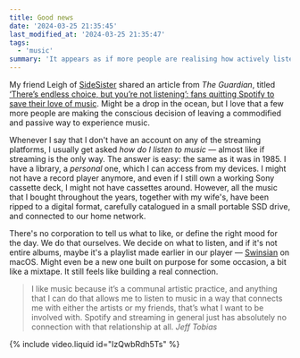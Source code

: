```yaml
---
title: Good news
date: '2024-03-25 21:35:45'
last_modified_at: '2024-03-25 21:35:47'
tags:
  - 'music'
summary: 'It appears as if more people are realising how actively listening to music is something we should have never stopped doing.'
---
```

My friend Leigh of [SideSister](https://sidesister.bandcamp.com/) shared an article from _The Guardian_, titled [‘There’s endless choice, but you’re not listening’: fans quitting Spotify to save their love of music](https://www.theguardian.com/music/2022/sep/27/theres-endless-choice-but-youre-not-listening-fans-quitting-spotify-to-save-their-love-of-music). Might be a drop in the ocean, but I love that a few more people are making the conscious decision of leaving a commodified and passive way to experience music.

Whenever I say that I don't have an account on any of the streaming platforms, I usually get asked _how do I listen to music_ — almost like if streaming is the only way. The answer is easy: the same as it was in 1985. I have a library, a _personal_ one, which I can access from my devices. I might not have a record player anymore, and even if I still own a working Sony cassette deck, I might not have cassettes around. However, all the music that I bought throughout the years, together with my wife's, have been ripped to a digital format, carefully catalogued in a small portable SSD drive, and connected to our home network.

There's no corporation to tell us what to like, or define the right mood for the day. We do that ourselves. We decide on what to listen, and if it's not entire albums, maybe it's a playlist made earlier in our player — [Swinsian](http://swinsian.com) on macOS. Might even be a new one built on purpose for some occasion, a bit like a mixtape. It still feels like building a real connection.

> I like music because it’s a communal artistic practice, and anything that I can do that allows me to listen to music in a way that connects me with either the artists or my friends, that’s what I want to be involved with. Spotify and streaming in general just has absolutely no connection with that relationship at all.
> <cite>Jeff Tobias</cite>

{% include video.liquid id="IzQwbRdh5Ts" %}